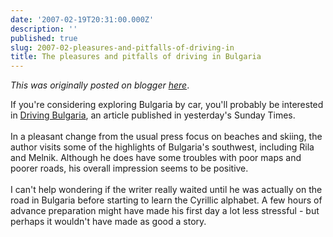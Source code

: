 ```yaml
---
date: '2007-02-19T20:31:00.000Z'
description: ''
published: true
slug: 2007-02-pleasures-and-pitfalls-of-driving-in
title: The pleasures and pitfalls of driving in Bulgaria
---
```


*This was originally posted on blogger [here](https://blog.balkanology.com/2007/02/pleasures-and-pitfalls-of-driving-in.html)*.

If you're considering exploring Bulgaria by car, you'll probably be interested in <a href="http://travel.timesonline.co.uk/tol/life_and_style/travel/holiday_type/driving/article1394266.ece">Driving Bulgaria</a>, an article published in yesterday's Sunday Times.<br /><br />In a pleasant change from the usual press focus on beaches and skiing, the author visits some of the highlights of Bulgaria's southwest, including Rila and Melnik. Although he does have some troubles with poor maps and poorer roads, his overall impression seems to be positive. <br /><br />I can't help wondering if the writer really waited until he was actually on the road in Bulgaria before starting to learn the Cyrillic alphabet. A few hours of advance preparation might have made his first day a lot less stressful - but perhaps it wouldn't have made as good a story.